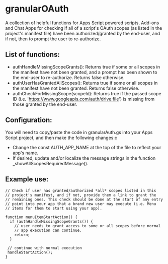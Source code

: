 # granularOAuth
A collection of helpful functions for Apps Script powered scripts, Add-ons and Chat Apps for checking if all of a script's OAuth scopes (as listed in the project's manifest file) have been authorized/granted by the end-user, and if not, then to prompt the user to re-authorize.

## List of functions:
+ authHandleMissingScopeGrants(): Returns true if some or all scopes in the manifest have not been granted, and a prompt has been shown to the end-user to re-authorize. Returns false otherwise.
+ authUserHasGrantedAllScopes(): Returns true if some or all scopes in the manifest have not been granted. Returns false otherwise.
+ authCheckForMissingScope(scopeId): Returns true if the passed scope ID (i.e. 'https://www.googleapis.com/auth/drive.file') is missing from those granted by the end-user.

## Configuration:

You will need to copy/paste the code in granularAuth.gs into your Apps Script project, and then make the following changes:c
+ Change the const AUTH_APP_NAME at the top of the file to reflect your app's name.
+ If desired, update and/or localize the message strings in the function _showAllScopesRequiredMessage().

## Example use:

```
// Check if user has granted/authorized *all* scopes listed in this 
// project's manifest, and if not, provide them a link to grant the
// remaining ones. This check should be done at the start of any entry 
// point into your app that a brand new user may execute (i.e. Menu 
// items for them to start using your app). 

function menuItemStartAction() {
  if (authHandleMissingScopeGrants()) {
    // user needs to grant access to some or all scopes before normal
    // app execution can continue.
    return;
  }
  
 // continue with normal execution
 handleStartAction();
}
```
